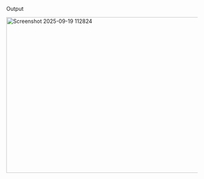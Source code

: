 Output


<img width="510" height="412" alt="Screenshot 2025-09-19 112824" src="https://github.com/user-attachments/assets/e93dd42d-c007-4a53-923a-84f34ba8e980" />
